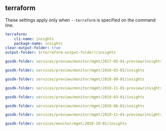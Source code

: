 
## terraform

These settings apply only when `--terraform` is specified on the command line.

``` yaml $(terraform)
terraform:
    cli-name: insights
    package-name: insights
clear-output-folder: true
output-folder: $(terraform-output-folder)/insights
```

``` yaml $(tag) == 'package-2017-09' && $(terraform)
gosdk-folder: services/preview/monitor/mgmt/2017-05-01-preview/insights
```

``` yaml $(tag) == 'package-2018-03' && $(terraform)
gosdk-folder: services/preview/monitor/mgmt/2018-03-01/insights
```

``` yaml $(tag) == 'package-2018-09' && $(terraform)
gosdk-folder: services/preview/monitor/mgmt/2018-09-01/insights
```

``` yaml $(tag) == 'package-2018-11-preview' && $(terraform)
gosdk-folder: services/preview/monitor/mgmt/2018-11-01-preview/insights
```

``` yaml $(tag) == 'package-2019-03' && $(terraform)
gosdk-folder: services/preview/monitor/mgmt/2019-03-01/insights
```

``` yaml $(tag) == 'package-2019-06' && $(terraform)
gosdk-folder: services/preview/monitor/mgmt/2019-06-01/insights
```

``` yaml $(tag) == 'package-2019-11' && $(terraform)
gosdk-folder: services/preview/monitor/mgmt/2019-11-01-preview/insights
```

``` yaml $(tag) == 'package-2020-10' && $(terraform)
gosdk-folder: services/monitor/mgmt/2020-10-01/insights
```
